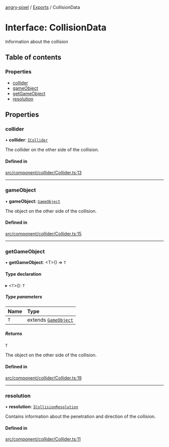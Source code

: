 [angry-pixel](../README.md) / [Exports](../modules.md) / CollisionData

# Interface: CollisionData

Information about the collision

## Table of contents

### Properties

- [collider](CollisionData.md#collider)
- [gameObject](CollisionData.md#gameobject)
- [getGameObject](CollisionData.md#getgameobject)
- [resolution](CollisionData.md#resolution)

## Properties

### collider

• **collider**: [`ICollider`](ICollider.md)

The collider on the other side of the collision.

#### Defined in

[src/component/collider/Collider.ts:13](https://github.com/angry-pixel-studio/angry-pixel-engine/blob/9576100/src/component/collider/Collider.ts#L13)

___

### gameObject

• **gameObject**: [`GameObject`](../classes/GameObject.md)

The object on the other side of the collision.

#### Defined in

[src/component/collider/Collider.ts:15](https://github.com/angry-pixel-studio/angry-pixel-engine/blob/9576100/src/component/collider/Collider.ts#L15)

___

### getGameObject

• **getGameObject**: <T\>() => `T`

#### Type declaration

▸ <`T`\>(): `T`

##### Type parameters

| Name | Type |
| :------ | :------ |
| `T` | extends [`GameObject`](../classes/GameObject.md) |

##### Returns

`T`

The object on the other side of the collision.

#### Defined in

[src/component/collider/Collider.ts:19](https://github.com/angry-pixel-studio/angry-pixel-engine/blob/9576100/src/component/collider/Collider.ts#L19)

___

### resolution

• **resolution**: [`ICollisionResolution`](ICollisionResolution.md)

Contains information about the penetration and direction of the collision.

#### Defined in

[src/component/collider/Collider.ts:11](https://github.com/angry-pixel-studio/angry-pixel-engine/blob/9576100/src/component/collider/Collider.ts#L11)
